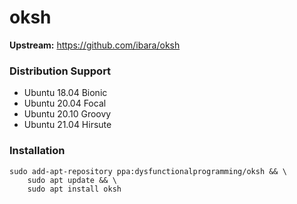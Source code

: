 # oksh

__Upstream:__ https://github.com/ibara/oksh

### Distribution Support

* Ubuntu 18.04 Bionic
* Ubuntu 20.04 Focal
* Ubuntu 20.10 Groovy
* Ubuntu 21.04 Hirsute

### Installation

```
sudo add-apt-repository ppa:dysfunctionalprogramming/oksh && \
    sudo apt update && \
    sudo apt install oksh
```
